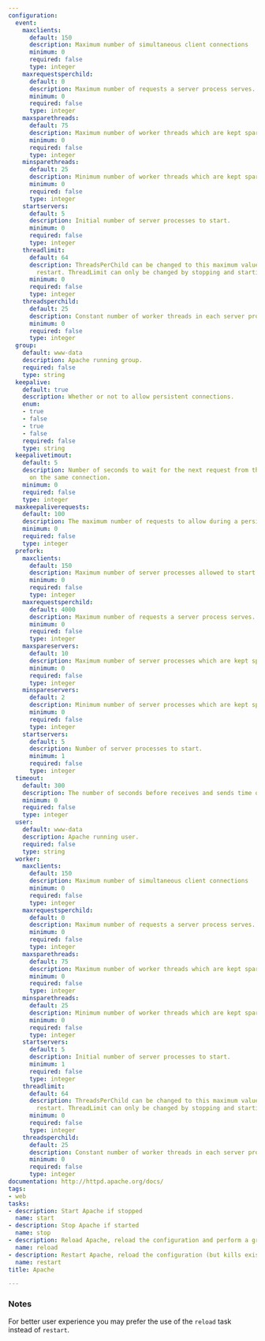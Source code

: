 ```yaml
---
configuration:
  event:
    maxclients:
      default: 150
      description: Maximum number of simultaneous client connections
      minimum: 0
      required: false
      type: integer
    maxrequestsperchild:
      default: 0
      description: Maximum number of requests a server process serves.
      minimum: 0
      required: false
      type: integer
    maxsparethreads:
      default: 75
      description: Maximum number of worker threads which are kept spare.
      minimum: 0
      required: false
      type: integer
    minsparethreads:
      default: 25
      description: Minimum number of worker threads which are kept spare,
      minimum: 0
      required: false
      type: integer
    startservers:
      default: 5
      description: Initial number of server processes to start.
      minimum: 0
      required: false
      type: integer
    threadlimit:
      default: 64
      description: ThreadsPerChild can be changed to this maximum value during a graceful
        restart. ThreadLimit can only be changed by stopping and starting Apache.
      minimum: 0
      required: false
      type: integer
    threadsperchild:
      default: 25
      description: Constant number of worker threads in each server process.
      minimum: 0
      required: false
      type: integer
  group:
    default: www-data
    description: Apache running group.
    required: false
    type: string
  keepalive:
    default: true
    description: Whether or not to allow persistent connections.
    enum:
    - true
    - false
    - true
    - false
    required: false
    type: string
  keepalivetimout:
    default: 5
    description: Number of seconds to wait for the next request from the same client
      on the same connection.
    minimum: 0
    required: false
    type: integer
  maxkeepaliverequests:
    default: 100
    description: The maximum number of requests to allow during a persistent connection.
    minimum: 0
    required: false
    type: integer
  prefork:
    maxclients:
      default: 150
      description: Maximum number of server processes allowed to start.
      minimum: 0
      required: false
      type: integer
    maxrequestsperchild:
      default: 4000
      description: Maximum number of requests a server process serves.
      minimum: 0
      required: false
      type: integer
    maxspareservers:
      default: 10
      description: Maximum number of server processes which are kept spare.
      minimum: 0
      required: false
      type: integer
    minspareservers:
      default: 2
      description: Minimum number of server processes which are kept spare.
      minimum: 0
      required: false
      type: integer
    startservers:
      default: 5
      description: Number of server processes to start.
      minimum: 1
      required: false
      type: integer
  timeout:
    default: 300
    description: The number of seconds before receives and sends time out.
    minimum: 0
    required: false
    type: integer
  user:
    default: www-data
    description: Apache running user.
    required: false
    type: string
  worker:
    maxclients:
      default: 150
      description: Maximum number of simultaneous client connections
      minimum: 0
      required: false
      type: integer
    maxrequestsperchild:
      default: 0
      description: Maximum number of requests a server process serves.
      minimum: 0
      required: false
      type: integer
    maxsparethreads:
      default: 75
      description: Maximum number of worker threads which are kept spare.
      minimum: 0
      required: false
      type: integer
    minsparethreads:
      default: 25
      description: Minimum number of worker threads which are kept spare,
      minimum: 0
      required: false
      type: integer
    startservers:
      default: 5
      description: Initial number of server processes to start.
      minimum: 1
      required: false
      type: integer
    threadlimit:
      default: 64
      description: ThreadsPerChild can be changed to this maximum value during a graceful
        restart. ThreadLimit can only be changed by stopping and starting Apache.
      minimum: 0
      required: false
      type: integer
    threadsperchild:
      default: 25
      description: Constant number of worker threads in each server process.
      minimum: 0
      required: false
      type: integer
documentation: http://httpd.apache.org/docs/
tags:
- web
tasks:
- description: Start Apache if stopped
  name: start
- description: Stop Apache if started
  name: stop
- description: Reload Apache, reload the configuration and perform a graceful restart
  name: reload
- description: Restart Apache, reload the configuration (but kills existing connection)
  name: restart
title: Apache

---
```



### Notes

For better user experience you may prefer the use of the `reload` task instead of `restart`.

